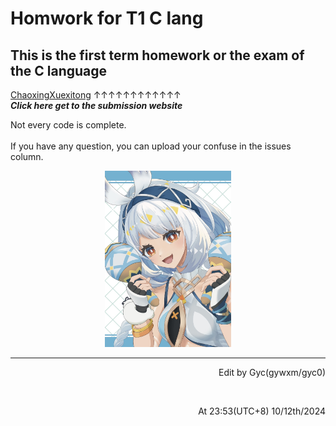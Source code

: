 # Homwork for T1 C lang
## This is the first term homework or the exam of the C language  
[ChaoxingXuexitong]("http://xuexi365.net/"学习是一种信仰")
↑↑↑↑↑↑↑↑↑↑↑↑ <br> 
***Click here get to the submission website***    

Not every code is complete.<br>
<br>
If you have any question, you can upload your confuse in the issues column.<br>
<p align="center"><a herf="http://xuexi365.net/"><img src="/img/122097879_p0.jpg" width="40%"></a></p>

***

<p align="right">Edit by Gyc(gywxm/gyc0)</p><br>
<p align="right">At 23:53(UTC+8) 10/12th/2024</p>
